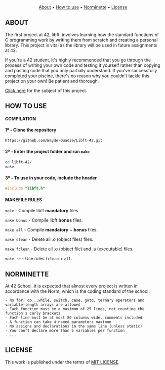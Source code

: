 <p align="center">
	<a href="#about">About</a> •
	<a href="#how-to-use">How to use</a> •
	<a href="#norminette">Norminette</a> •
	<a href="#license">License</a>
</p>

## ABOUT
The first project at 42, libft, involves learning how the standard functions of C programming work by writing them from scratch and creating a personal library. This project is vital as the library will be used in future assignments at 42.

If you're a 42 student, it's highly recommended that you go through the process of writing your own code and testing it yourself rather than copying and pasting code that you only partially understand. If you've successfully completed your piscine, there's no reason why you couldn't tackle this project on your own! Be patient and thorough.

<a href="https://github.com/MarouanDoulahiane/libft/blob/main/subject/libft.pdf">Click here</a> for the subject of this project.

## HOW TO USE
#### COMPILATION
#### 1º - Clone the repository
```bash
https://github.com/Wayde-Ouadie/Libft-42.git
```

#### 2º - Enter the project folder and run `make`
```bash
cd libft-42/
make
```

#### 3º - To use in your code, include the header
```c
#include "libft.h"
```

#### MAKEFILE RULES

`make` - Compile libft **mandatory** files.

`make bonus` - Compile libft **bonus** files.

`make all` - Compile **mandatory** + **bonus** files.

`make clean` - Delete all .o (object files) files.

`make fclean` - Delete all .o (object file) and .a (executable) files.

`make re` - Use rules `fclean` + `all`.


## NORMINETTE
At 42 School, it is expected that almost every project is written in accordance with the Norm, which is the coding standard of the school.

```
- No for, do...while, switch, case, goto, ternary operators and variable-length arrays are allowed
- Each function must be a maximum of 25 lines, not counting the function's curly brackets
- Each line must be at most 80 columns wide, comments included
- A function can take 4 named parameters maximum
- No assigns and declarations in the same line (unless static)
- You can't declare more than 5 variables per function
- ...
```

## LICENSE
<p>
This work is published under the terms of <a href="https://github.com/MarouanDoulahiane/libft/blob/main/LICENSE.md">MIT LICENSE</a>.
</p>
